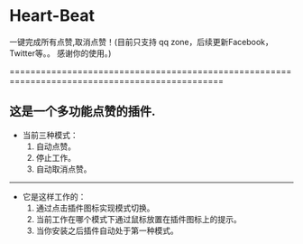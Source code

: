# Heart-Beat
一键完成所有点赞,取消点赞！(目前只支持 qq zone，后续更新Facebook，Twitter等。。 感谢你的使用。)

===============================================================================================
## 这是一个多功能点赞的插件.
  
* 当前三种模式：
  1. 自动点赞。
  2. 停止工作。
  3. 自动取消点赞。
----------------
* 它是这样工作的：
  1. 通过点击插件图标实现模式切换。
  2. 当前工作在哪个模式下通过鼠标放置在插件图标上的提示。
  3. 当你安装之后插件自动处于第一种模式。
	   
